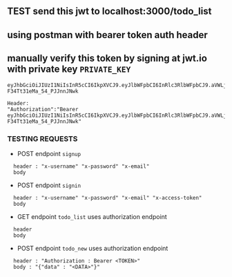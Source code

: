 
## TEST send this jwt to localhost:3000/todo_list
## using postman with bearer token auth header
## manually verify this token by signing at jwt.io with private key `PRIVATE_KEY`
```
eyJhbGciOiJIUzI1NiIsInR5cCI6IkpXVCJ9.eyJlbWFpbCI6InRlc3RlbWFpbCJ9.aVWLjUhHk_6BjlbUT_E-F34Tt31eMa_54_PJJnnJNwk
```

```
Header:
"Authorization":"Bearer eyJhbGciOiJIUzI1NiIsInR5cCI6IkpXVCJ9.eyJlbWFpbCI6InRlc3RlbWFpbCJ9.aVWLjUhHk_6BjlbUT_E-F34Tt31eMa_54_PJJnnJNwk"
```

### TESTING REQUESTS

* POST endpoint `signup`
```
  header : "x-username" "x-password" "x-email"
  body
  ```
* POST endpoint `signin`
```
  header : "x-username" "x-password" "x-email" "x-access-token"
  body
  ```
* GET endpoint `todo_list`
uses authorization endpoint
```
  header
  body
  ```
* POST endpoint `todo_new`
uses authorization endpoint
```
  header : "Authorization : Bearer <TOKEN>"
  body : "{"data" : "<DATA>"}"
  ```